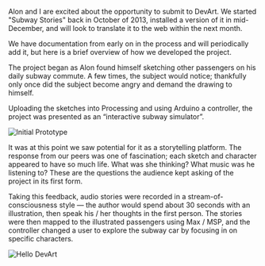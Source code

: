 Alon and I are excited about the opportunity to submit to DevArt. We started "Subway Stories" back in October of 2013,  installed a version of it in mid-December, and will look to translate it to the web within the next month.

We have documentation from early on in the process and will periodically add it, but here is a brief overview of how we developed the project.

The project began as Alon found himself sketching other passengers on his daily subway commute. A few times, the subject would notice; thankfully only once did the subject become angry and demand the drawing to himself.

Uploading the sketches into Processing and using Arduino a controller, the project was presented as an “interactive subway simulator”.

![Initial Prototype](http://www.youtube.com/watch?v=jdVaP0hTWSc "Subway Stories, initial prototype")

It was at this point we saw potential for it as a storytelling platform. The response from our peers was one of fascination; each sketch and character appeared to have so much life. What was she thinking? What music was he listening to? These are the questions the audience kept asking of the project in its first form.

Taking this feedback, audio stories were recorded in a stream-of-consciousness style — the author would spend about 30 seconds with an illustration, then speak his / her thoughts in the first person. The stories were then mapped to the illustrated passengers using Max / MSP, and the controller changed a user to explore the subway car by focusing in on specific characters.

![Hello DevArt](http://www.jffng.com/wp-content/uploads/2014/01/Screen-Shot-2014-01-03-at-12.25.55-PM.png "Subway Stories, meet DevArt")